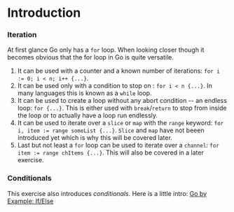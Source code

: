 # Introduction

### Iteration

At first glance Go only has a `for` loop. When looking closer though it becomes obvious that the for loop in Go is quite versatile.
1. It can be used with a counter and a known number of iterations: `for i := 0; i < n; i++ {...}`.
2. It can be used only with a condition to stop on : `for i < n {...}`. In many languages this is known as a `while` loop.
3. It can be used to create a loop without any abort condition -- an endless loop: `for {...}`.
This is either used with `break`/`return` to stop from inside the loop or to actually have a loop run endlessly.
4. It can be used to iterate over a `slice` or `map` with the `range` keyword: `for i, item := range someList {...}`. 
`Slice` and `map` have not beeen introduced yet which is why this will be covered later.
5. Last but not least a `for` loop can be used to iterate over a `channel`: `for item := range chItems {...}`.
This will also be covered in a later exercise.

### Conditionals

This exercise also introduces _conditionals_. Here is a little intro:
[Go by Example: If/Else](https://gobyexample.com/if-else)
